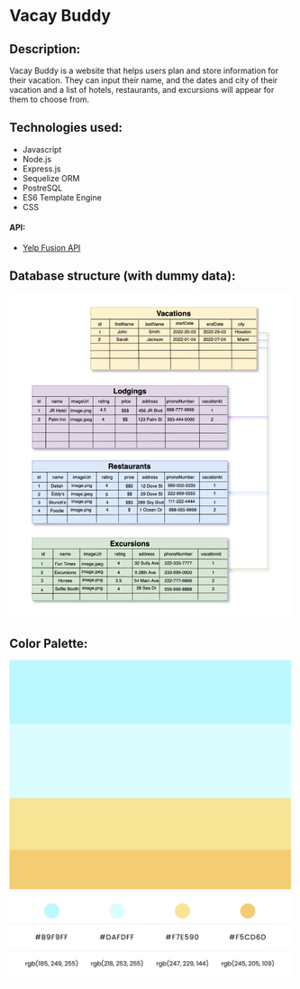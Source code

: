 # Vacay Buddy

## Description:

Vacay Buddy is a website that helps users plan and store information for their vacation. They can input their name, and the dates and city of their vacation and a list of hotels, restaurants, and excursions will appear for them to choose from.

## Technologies used:

- Javascript
- Node.js
- Express.js
- Sequelize ORM
- PostreSQL
- ES6 Template Engine
- CSS

#### API:

- [Yelp Fusion API](https://www.yelp.com/developers/documentation/v3)

## Database structure (with dummy data):

<img src="images/databaseDiagram1.png" alt="databaseDiagram" width="500"/>

## Color Palette:

<img src="images/colorPalette2.png" alt="colorPalette" width="500"/>
<img src="images/colorPalette.png" alt="colorPalette" width="500"/>
